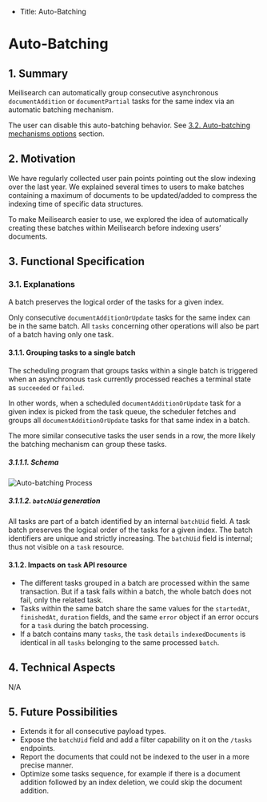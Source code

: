 - Title: Auto-Batching

# Auto-Batching

## 1. Summary

Meilisearch can automatically group consecutive asynchronous `documentAddition` or `documentPartial` tasks for the same index via an automatic batching mechanism.

The user can disable this auto-batching behavior. See [3.2. Auto-batching mechanisms options](#32-auto-batching-mechanisms-options) section.

## 2. Motivation

We have regularly collected user pain points pointing out the slow indexing over the last year. We explained several times to users to make batches containing a maximum of documents to be updated/added to compress the indexing time of specific data structures.

To make Meilisearch easier to use, we explored the idea of automatically creating these batches within Meilisearch before indexing users’ documents.

## 3. Functional Specification

### 3.1. Explanations

A batch preserves the logical order of the tasks for a given index.

Only consecutive `documentAdditionOrUpdate` tasks for the same index can be in the same batch. All `tasks` concerning other operations will also be part of a batch having only one task.

#### 3.1.1. Grouping tasks to a single batch

The scheduling program that groups tasks within a single batch is triggered when an asynchronous `task` currently processed reaches a terminal state as `succeeded` or `failed`.

In other words, when a scheduled `documentAdditionOrUpdate` task for a given index is picked from the task queue, the scheduler fetches and groups all `documentAdditionOrUpdate` tasks for that same index in a batch.

The more similar consecutive tasks the user sends in a row, the more likely the batching mechanism can group these tasks.

##### 3.1.1.1. Schema

![Auto-batching Process](https://user-images.githubusercontent.com/3692335/145787054-4cb07b5e-c80e-498a-8843-d0cc46329e9b.png)

##### 3.1.1.2. `batchUid` generation

All tasks are part of a batch identified by an internal `batchUid` field. A task batch preserves the logical order of the tasks for a given index. The batch identifiers are unique and strictly increasing. The `batchUid` field is internal; thus not visible on a `task` resource.

#### 3.1.2. Impacts on `task` API resource

- The different tasks grouped in a batch are processed within the same transaction. But if a task fails within a batch, the whole batch does not fail, only the related task.
- Tasks within the same batch share the same values for the `startedAt`, `finishedAt`, `duration` fields, and the same `error` object if an error occurs for a `task` during the batch processing.
- If a batch contains many `tasks`, the `task` `details` `indexedDocuments` is identical in all `tasks` belonging to the same processed `batch`.

## 4. Technical Aspects
N/A

## 5. Future Possibilities

- Extends it for all consecutive payload types.
- Expose the `batchUid` field and add a filter capability on it on the `/tasks` endpoints.
- Report the documents that could not be indexed to the user in a more precise manner.
- Optimize some tasks sequence, for example if there is a document addition followed by an index deletion, we could skip the document addition.
